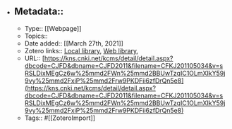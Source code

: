 - ## Metadata::
    - Type:: [[Webpage]]
    - Topics:: 
    - Date added:: [[March 27th, 2021]]
    - Zotero links:: [Local library](zotero://select/library/items/6JAF6H2B), [Web library](https://www.zotero.org/users/7147715/items/6JAF6H2B), 
    - URL:: [https://kns.cnki.net/kcms/detail/detail.aspx?dbcode=CJFD&dbname=CJFD2011&filename=CFKJ201105034&v=sRSLDixMEgCz6w%25mmd2FWn%25mmd2BBUwTzqIC1OLmXIkY59j9vy%25mmd2FxiP%25mmd2Frw9PKDFii6zfDrQn5e8](https://kns.cnki.net/kcms/detail/detail.aspx?dbcode=CJFD&dbname=CJFD2011&filename=CFKJ201105034&v=sRSLDixMEgCz6w%25mmd2FWn%25mmd2BBUwTzqIC1OLmXIkY59j9vy%25mmd2FxiP%25mmd2Frw9PKDFii6zfDrQn5e8)
    - Tags:: #[[ZoteroImport]]
